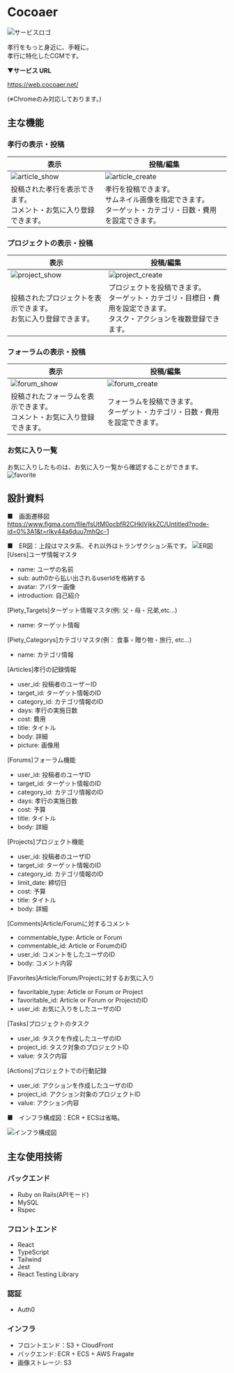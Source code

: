 # Cocoaer
![サービスロゴ](/resources/Cocoaer_logo.jpeg)

孝行をもっと身近に、手軽に。  
孝行に特化したCGMです。

▼**サービス URL**

https://web.cocoaer.net/

(※Chromeのみ対応しております。)

## 主な機能
### 孝行の表示・投稿

| 表示  | 投稿/編集 |
| --- | --- |
| ![article_show](/resources/article_show.gif) | ![article_create](/resources/article_create.gif)  |
| 投稿された孝行を表示できます。 <br> コメント・お気に入り登録できます。  | 孝行を投稿できます。 <br>サムネイル画像を指定できます。<br>ターゲット・カテゴリ・日数・費用を設定できます。  |

### プロジェクトの表示・投稿

| 表示  | 投稿/編集 |
| --- | --- |
| ![project_show](/resources/project_show.gif) | ![project_create](/resources/project_create.gif)  |
| 投稿されたプロジェクトを表示できます。 <br> お気に入り登録できます。  | プロジェクトを投稿できます。<br>ターゲット・カテゴリ・目標日・費用を設定できます。<br>タスク・アクションを複数登録できます。 |

### フォーラムの表示・投稿

| 表示  | 投稿/編集 |
| --- | --- |
| ![forum_show](/resources/forum_show.gif) | ![forum_create](/resources/forum_create.gif)  |
| 投稿されたフォーラムを表示できます。 <br> コメント・お気に入り登録できます。  | フォーラムを投稿できます。<br>ターゲット・カテゴリ・日数・費用を設定できます。 |

### お気に入り一覧

お気に入りしたものは、お気に入り一覧から確認することができます。
![favorite](/resources/favorite.gif)

## 設計資料

■　画面遷移図
https://www.figma.com/file/fsUtM0ocbfR2CHklVjkkZC/Untitled?node-id=0%3A1&t=rIkv44a6duu7mhQc-1

■　ER図：上段はマスタ系、それ以外はトランザクション系です。
![ER図](/resources/er.drawio.png)
[Users]ユーザ情報マスタ
  - name: ユーザの名前
  - sub: auth0から払い出されるuserIdを格納する
  - avatar: アバター画像
  - introduction: 自己紹介
  
[Piety_Targets]ターゲット情報マスタ(例: 父・母・兄弟,etc...)
  - name: ターゲット情報

[Piety_Categorys]カテゴリマスタ(例： 食事・贈り物・旅行, etc...)
  - name: カテゴリ情報

[Articles]孝行の記録情報
  - user_id: 投稿者のユーザーID
  - target_id: ターゲット情報のID
  - category_id: カテゴリ情報のID
  - days: 孝行の実施日数
  - cost: 費用
  - title: タイトル
  - body: 詳細
  - picture: 画像用

[Forums]フォーラム機能
  - user_id: 投稿者のユーザID
  - target_id: ターゲット情報のID
  - category_id: カテゴリ情報のID
  - days: 孝行の実施日数
  - cost: 予算
  - title: タイトル
  - body: 詳細

[Projects]プロジェクト機能
  - user_id: 投稿者のユーザID
  - target_id: ターゲット情報のID
  - category_id: カテゴリ情報のID
  - limit_date: 締切日
  - cost: 予算
  - title: タイトル
  - body: 詳細

[Comments]Article/Forumに対するコメント
  - commentable_type: Article or Forum
  - commentable_id: Article or ForumのID
  - user_id: コメントをしたユーザのID
  - body: コメント内容


[Favorites]Article/Forum/Projectに対するお気に入り
  - favoritable_type: Article or Forum or Project
  - favoritable_id: Article or Forum or ProjectのID
  - user_id: お気に入りをしたユーザのID

[Tasks]プロジェクトのタスク
  - user_id: タスクを作成したユーザのID
  - project_id: タスク対象のプロジェクトID
  - value: タスク内容

[Actions]プロジェクトでの行動記録
  - user_id: アクションを作成したユーザのID
  - project_id: アクション対象のプロジェクトID
  - value: アクション内容

■　インフラ構成図：ECR + ECSは省略。

![インフラ構成図](/resources/infra.drawio.png)

## 主な使用技術
### バックエンド
- Ruby on Rails(APIモード)
- MySQL
- Rspec

### フロントエンド
- React
- TypeScript
- Tailwind
- Jest
- React Testing Library 

### 認証
- Auth0

### インフラ
- フロントエンド：S3 + CloudFront
- バックエンド: ECR + ECS + AWS Fragate
- 画像ストレージ: S3
